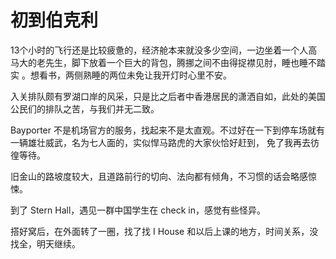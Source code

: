 # 初到伯克利

13个小时的飞行还是比较疲惫的，经济舱本来就没多少空间，一边坐着一个人高马大的老先生，脚下放着一个巨大的背包，腾挪之间不由得捉襟见肘，睡也睡不踏实
。想看书，两侧熟睡的两位未免让我开灯时心里不安。

入关排队颇有罗湖口岸的风采，只是比之后者中香港居民的潇洒自如，此处的美国公民们的排队之苦，与我们并无二致。

Bayporter 不是机场官方的服务，找起来不是太直观。不过好在一下到停车场就有一辆雄壮威武，名为七人面的，实似悍马路虎的大家伙恰好赶到，
免了我再去彷徨等待。

旧金山的路坡度较大，且道路前行的切向、法向都有倾角，不习惯的话会略感惊悚。

到了 Stern Hall，遇见一群中国学生在 check in，感觉有些怪异。

搭好窝后，在外面转了一圈，找了找 I House 和以后上课的地方，时间关系，没找全，明天继续。

